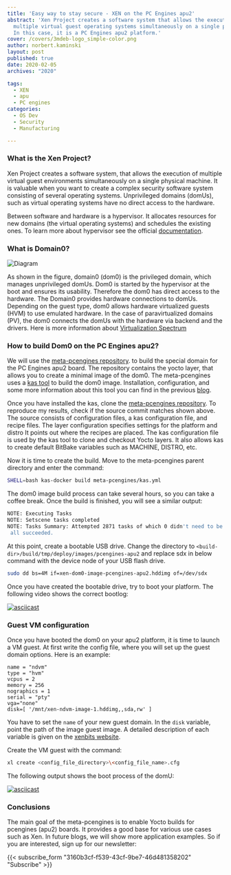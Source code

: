 ```yaml
---
title: 'Easy way to stay secure - XEN on the PC Engines apu2'
abstract: 'Xen Project creates a software system that allows the execution of
  multiple virtual guest operating systems simultaneously on a single physical machine.
  In this case, it is a PC Engines apu2 platform.'
cover: /covers/3mdeb-logo_simple-color.png
author: norbert.kaminski
layout: post
published: true
date: 2020-02-05
archives: "2020"

tags:
  - XEN
  - apu
  - PC engines
categories:
  - OS Dev
  - Security
  - Manufacturing

---
```


### What is the Xen Project?

Xen Project creates a software system, that allows the execution of multiple
virtual guest environments simultaneously on a single physical machine. It is
valuable when you want to create a complex security software system consisting
of several operating systems. Unprivileged domains (domUs), such as virtual
operating systems have no direct access to the hardware.

Between software and hardware is a hypervisor. It allocates resources for new
domains (the virtual operating systems) and schedules the existing ones. To
learn more about hypervisor see the official
[documentation](https://wiki.xenproject.org/wiki/Hypervisor).

### What is Domain0?

![Diagram](/img/xen-architecture.jpg)

As shown in the figure, domain0 (dom0) is the privileged domain, which manages
unprivileged domUs. Dom0 is started by the hypervisor at the boot and ensures
its usability. Therefore the dom0 has direct access to the hardware. The Domain0
provides hardware connections to domUs. Depending on the guest type, dom0 allows
hardware virtualized guests (HVM) to use emulated hardware. In the case of
paravirtualized domains (PV), the dom0 connects the domUs with the hardware via
backend and the drivers. Here is more information about
[Virtualization Spectrum](https://wiki.xenproject.org/wiki/Understanding_the_Virtualization_Spectrum)

### How to build Dom0 on the PC Engines apu2?

We will use the
[meta-pcengines repository](https://github.com/3mdeb/meta-pcengines/tree/c4ee98ab390b073807173584107c09f49ac1e390).
to build the special domain for the PC Engines apu2 board. The repository
contains the yocto layer, that allows you to create a minimal image of the dom0.
The meta-pcengines uses a [kas tool](https://kas.readthedocs.io/en/1.0/) to
build the dom0 image. Installation, configuration, and some more information
about this tool you can find in the previous
[blog](https://blog.3mdeb.com/2019/2019-02-07-kas/).

Once you have installed the kas, clone the
[meta-pcengines repository](https://github.com/3mdeb/meta-pcengines/tree/c4ee98ab390b073807173584107c09f49ac1e390).
To reproduce my results, check if the source commit matches shown above. The
source consists of configuration files, a kas configuration file, and recipe
files. The layer configuration specifies settings for the platform and distro It
points out where the recipes are placed. The kas configuration file is used by
the kas tool to clone and checkout Yocto layers. It also allows kas to create
default BitBake variables such as MACHINE, DISTRO, etc.

Now it is time to create the build. Move to the meta-pcengines parent directory
and enter the command:

```bash
SHELL=bash kas-docker build meta-pcengines/kas.yml
```

The dom0 image build process can take several hours, so you can take a coffee
break. Once the build is finished, you will see a similar output:

```bash
NOTE: Executing Tasks
NOTE: Setscene tasks completed
NOTE: Tasks Summary: Attempted 2871 tasks of which 0 didn't need to be rerun and
 all succeeded.
```

At this point, create a bootable USB drive. Change the directory to
`<build-dir>/build/tmp/deploy/images/pcengines-apu2` and replace sdx in below
command with the device node of your USB flash drive.

```bash
sudo dd bs=4M if=xen-dom0-image-pcengines-apu2.hddimg of=/dev/sdx
```

Once you have created the bootable drive, try to boot your platform. The
following video shows the correct bootlog:

[![asciicast](https://asciinema.org/a/Tr4hhF9sBKC0C9YO5GkwHUrcJ.svg)](https://asciinema.org/a/Tr4hhF9sBKC0C9YO5GkwHUrcJ?t=16)

### Guest VM configuration

Once you have booted the dom0 on your apu2 platform, it is time to launch a VM
guest. At first write the config file, where you will set up the guest domain
options. Here is an example:

```bashtoml
name = "ndvm"
type = "hvm"
vcpus = 2
memory = 256
nographics = 1
serial = "pty"
vga="none"
disk=[ '/mnt/xen-ndvm-image-1.hddimg,,sda,rw' ]
```

You have to set the `name` of your new guest domain. In the `disk` variable,
point the path of the image guest image. A detailed description of each variable
is given on the
[xenbits website](https://xenbits.xen.org/docs/unstable/man/xl.cfg.5.html).

Create the VM guest with the command:

```bash
xl create <config_file_directory>\<config_file_name>.cfg
```

The following output shows the boot process of the domU:

[![asciicast](https://asciinema.org/a/aQfr4P7HneRxkzIN42iHFX3Sd.svg)](https://asciinema.org/a/aQfr4P7HneRxkzIN42iHFX3Sd?t=10)

### Conclusions

The main goal of the meta-pcengines is to enable Yocto builds for pcengines
(apu2) boards. It provides a good base for various use cases such as Xen. In
future blogs, we will show more application examples. So if you are interested,
sign up for our newsletter:

{{< subscribe_form "3160b3cf-f539-43cf-9be7-46d481358202" "Subscribe" >}}
